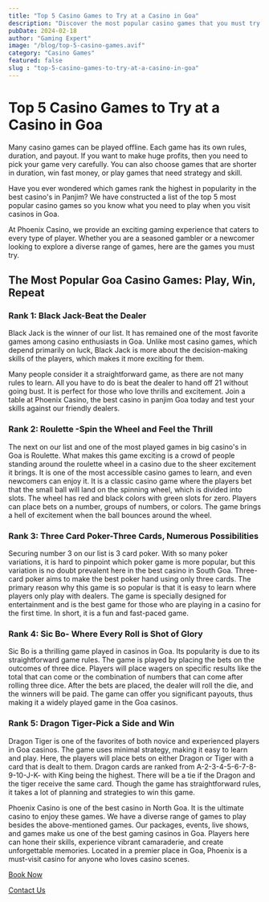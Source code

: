 ```yaml
---
title: "Top 5 Casino Games to Try at a Casino in Goa"
description: "Discover the most popular casino games that you must try at Phoenixx Casino"
pubDate: 2024-02-18
author: "Gaming Expert"
image: "/blog/top-5-casino-games.avif"
category: "Casino Games"
featured: false
slug : "top-5-casino-games-to-try-at-a-casino-in-goa"
---
```

# Top 5 Casino Games to Try at a Casino in Goa

Many casino games can be played offline. Each game has its own rules, duration, and payout. If you want to make huge profits, then you need to pick your game very carefully. You can also choose games that are shorter in duration, win fast money, or play games that need strategy and skill.

Have you ever wondered which games rank the highest in popularity in the best casino's in Panjim? We have constructed a list of the top 5 most popular casino games so you know what you need to play when you visit casinos in Goa. 

At Phoenix Casino, we provide an exciting gaming experience that caters to every type of player. Whether you are a seasoned gambler or a newcomer looking to explore a diverse range of games, here are the games you must try.

## The Most Popular Goa Casino Games: Play, Win, Repeat

### Rank 1: Black Jack-Beat the Dealer
Black Jack is the winner of our list. It has remained one of the most favorite games among casino enthusiasts in Goa. Unlike most casino games, which depend primarily on luck, Black Jack is more about the decision-making skills of the players, which makes it more exciting for them. 

Many people consider it a straightforward game, as there are not many rules to learn. All you have to do is beat the dealer to hand off 21 without going bust. It is perfect for those who love thrills and excitement. Join a table at Phoenix Casino, the best casino in panjim Goa today and test your skills against our friendly dealers.

### Rank 2: Roulette -Spin the Wheel and Feel the Thrill
The next on our list and one of the most played games in big casino's in Goa is Roulette. What makes this game exciting is a crowd of people standing around the roulette wheel in a casino due to the sheer excitement it brings. It is one of the most accessible casino games to learn, and even newcomers can enjoy it. It is a classic casino game where the players bet that the small ball will land on the spinning wheel, which is divided into slots. The wheel has red and black colors with green slots for zero. Players can place bets on a number, groups of numbers, or colors. The game brings a hell of excitement when the ball bounces around the wheel.

### Rank 3: Three Card Poker-Three Cards, Numerous Possibilities
Securing number 3 on our list is 3 card poker. With so many poker variations, it is hard to pinpoint which poker game is more popular, but this variation is no doubt prevalent here in the best casino in South Goa. Three-card poker aims to make the best poker hand using only three cards. The primary reason why this game is so popular is that it is easy to learn where players only play with dealers. The game is specially designed for entertainment and is the best game for those who are playing in a casino for the first time. In short, it is a fun and fast-paced game.

### Rank 4: Sic Bo- Where Every Roll is Shot of Glory
Sic Bo is a thrilling game played in casinos in Goa. Its popularity is due to its straightforward game rules. The game is played by placing the bets on the outcomes of three dice. Players will place wagers on specific results like the total that can come or the combination of numbers that can come after rolling three dice. After the bets are placed, the dealer will roll the die, and the winners will be paid. The game can offer you significant payouts, thus making it a widely played game in the Goa casinos.

### Rank 5: Dragon Tiger-Pick a Side and Win
Dragon Tiger is one of the favorites of both novice and experienced players in Goa casinos. The game uses minimal strategy, making it easy to learn and play. Here, the players will place bets on either Dragon or Tiger with a card that is dealt to them. Dragon cards are ranked from A-2-3-4-5-6-7-8-9-10-J-K- with King being the highest. There will be a tie if the Dragon and the tiger receive the same card. Though the game has straightforward rules, it takes a lot of planning and strategies to win this game.

Phoenix Casino is one of the best casino in North Goa. It is the ultimate casino to enjoy these games. We have a diverse range of games to play besides the above-mentioned games. Our packages, events, live shows, and games make us one of the best gaming casinos in Goa. Players here can hone their skills, experience vibrant camaraderie, and create unforgettable memories. Located in a premier place in Goa, Phoenix is a must-visit casino for anyone who loves casino scenes.

[Book Now](https://www.phoenixcasino.in/)

[Contact Us](/contact) 